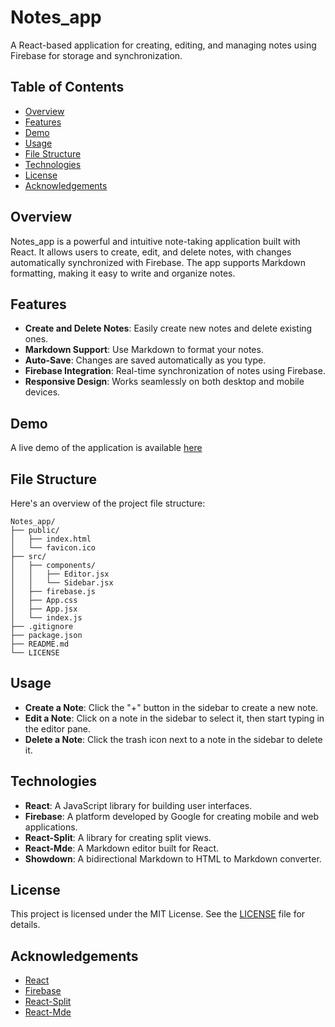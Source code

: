 # Notes_app

A React-based application for creating, editing, and managing notes using Firebase for storage and synchronization.

## Table of Contents

- [Overview](#overview)
- [Features](#features)
- [Demo](#demo)
- [Usage](#usage)
- [File Structure](#file-structure)
- [Technologies](#technologies)
- [License](#license)
- [Acknowledgements](#acknowledgements)

## Overview

Notes_app is a powerful and intuitive note-taking application built with React. It allows users to create, edit, and delete notes, with changes automatically synchronized with Firebase. The app supports Markdown formatting, making it easy to write and organize notes.

## Features

- **Create and Delete Notes**: Easily create new notes and delete existing ones.
- **Markdown Support**: Use Markdown to format your notes.
- **Auto-Save**: Changes are saved automatically as you type.
- **Firebase Integration**: Real-time synchronization of notes using Firebase.
- **Responsive Design**: Works seamlessly on both desktop and mobile devices.

## Demo

A live demo of the application is available [here](#)

## File Structure

Here's an overview of the project file structure:

    Notes_app/
    ├── public/
    │   ├── index.html
    │   └── favicon.ico
    ├── src/
    │   ├── components/
    │   │   ├── Editor.jsx
    │   │   └── Sidebar.jsx
    │   ├── firebase.js
    │   ├── App.css
    │   ├── App.jsx
    │   └── index.js
    ├── .gitignore
    ├── package.json
    ├── README.md
    └── LICENSE

## Usage

- **Create a Note**: Click the "+" button in the sidebar to create a new note.
- **Edit a Note**: Click on a note in the sidebar to select it, then start typing in the editor pane.
- **Delete a Note**: Click the trash icon next to a note in the sidebar to delete it.

## Technologies

- **React**: A JavaScript library for building user interfaces.
- **Firebase**: A platform developed by Google for creating mobile and web applications.
- **React-Split**: A library for creating split views.
- **React-Mde**: A Markdown editor built for React.
- **Showdown**: A bidirectional Markdown to HTML to Markdown converter.

## License

This project is licensed under the MIT License. See the [LICENSE](LICENSE) file for details.

## Acknowledgements

- [React](https://reactjs.org/)
- [Firebase](https://firebase.google.com/)
- [React-Split](https://github.com/nathancahill/split)
- [React-Mde](https://github.com/andrerpena/react-mde)



   
